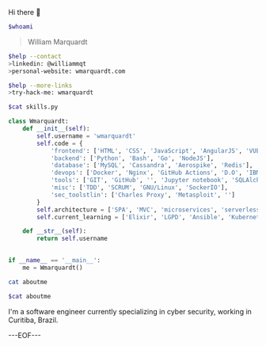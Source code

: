 Hi there :wave:

```bash
$whoami
```
>William Marquardt

```bash
$help --contact
>linkedin: @williammqt
>personal-website: wmarquardt.com
```
```bash
$help --more-links
>try-hack-me: wmarquardt
```

```bash    
$cat skills.py
```
```python
class Wmarquardt:
    def __init__(self):
        self.username = 'wmarquardt'
        self.code = {
            'frontend': ['HTML', 'CSS', 'JavaScript', 'AngularJS', 'VUE', 'Boostrap'],
            'backend': ['Python', 'Bash', 'Go', 'NodeJS'],
            'database': ['MySQL', 'Cassandra', 'Aerospike', 'Redis'],
            'devops': ['Docker', 'Nginx', 'GitHub Actions', 'D.O', 'IBM Cloud'],
            'tools': ['GIT', 'GitHub', '', 'Jupyter notebook', 'SQLAlchemy', 'Redis', 'Celery'],
            'misc': ['TDD', 'SCRUM', 'GNU/Linux', 'SockerIO'],
            'sec_toolstlin': ['Charles Proxy', 'Metasploit', '']
        }
        self.architecture = ['SPA', 'MVC', 'microservices', 'serverless']
        self.current_learning = ['Elixir', 'LGPD', 'Ansible', 'Kubernetes']

    def __str__(self):
        return self.username
    

if __name__ == '__main__':
    me = Wmarquardt()
```
```bash
cat aboutme
```

```bash
$cat aboutme
```
I'm a software engineer currently specializing in cyber security, working in Curitiba, Brazil.

---EOF---
